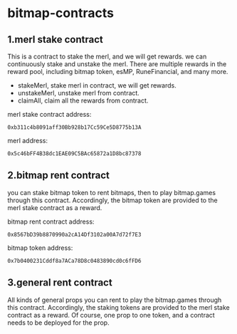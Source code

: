 # bitmap-contracts

## 1.merl stake contract

This is a contract to stake the merl, and we will get rewards. 
we can continuously stake and unstake the merl.
There are multiple rewards in the reward pool, 
including bitmap token, esMP, RuneFinancial, and many more.

- stakeMerl, stake merl in contract, we will get rewards.
- unstakeMerl, unstake merl from contract. 
- claimAll, claim all the rewards from contract.

merl stake contract address: 
```
0xb311c4b8091aff30Bb928b17Cc59Ce5D8775b13A
```
merl address: 
```
0x5c46bFF4B38dc1EAE09C5BAc65872a1D8bc87378
```


## 2.bitmap rent contract

you can stake bitmap token to rent bitmaps, then to play bitmap.games through this contract.
Accordingly, the bitmap token are provided to the merl stake contract as a reward.

bitmap rent contract address: 
```
0x8567bD39b8870990a2cA14Df3102a00A7d72f7E3
```
bitmap token address: 
```
0x7b0400231Cddf8a7ACa78D8c0483890cd0c6fFD6
```


## 3.general rent contract

All kinds of general props you can rent to play the bitmap.games through this contract.
Accordingly, the staking tokens are provided to the merl stake contract as a reward.
Of course, one prop to one token, and a contract needs to be deployed for the prop.

